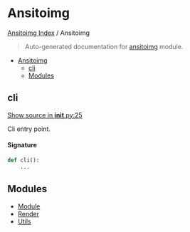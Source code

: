 # Ansitoimg

[Ansitoimg Index](../README.md#ansitoimg-index) /
Ansitoimg

> Auto-generated documentation for [ansitoimg](../../../ansitoimg/__init__.py) module.

- [Ansitoimg](#ansitoimg)
  - [cli](#cli)
  - [Modules](#modules)

## cli

[Show source in __init__.py:25](../../../ansitoimg/__init__.py#L25)

Cli entry point.

#### Signature

```python
def cli():
    ...
```



## Modules

- [Module](./module.md)
- [Render](./render.md)
- [Utils](./utils.md)